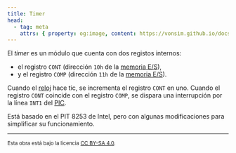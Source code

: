 ```yaml
---
title: Timer
head:
  - tag: meta
    attrs: { property: og:image, content: https://vonsim.github.io/docs/og/io/modules/timer.png }
---
```


El _timer_ es un módulo que cuenta con dos registos internos:

- el registro `CONT` (dirección `10h` de la [memoria E/S](/docs/io/modules/)),
- y el registro `COMP` (dirección `11h` de la [memoria E/S](/docs/io/modules/)).

Cuando el [reloj](/docs/io/devices/clock/) hace tic, se incrementa el registro `CONT` en uno. Cuando el registro `CONT` coincide con el registro `COMP`, se dispara una interrupción por la línea `INT1` del [PIC](/docs/io/modules/pic/).

Está basado en el PIT 8253 de Intel, pero con algunas modificaciones para simplificar su funcionamiento.

---

<small>Esta obra está bajo la licencia <a target="_blank" rel="license noopener noreferrer" href="http://creativecommons.org/licenses/by-sa/4.0/">CC BY-SA 4.0</a>.</small>
